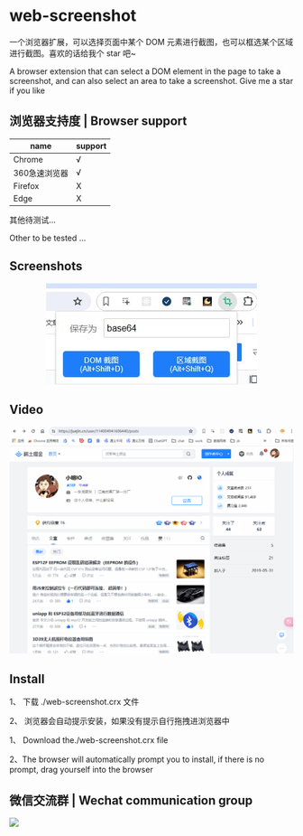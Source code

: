 # web-screenshot
一个浏览器扩展，可以选择页面中某个 DOM 元素进行截图，也可以框选某个区域进行截图。喜欢的话给我个 star 吧~ 

A browser extension that can select a DOM element in the page to take a screenshot, and can also select an area to take a screenshot.
Give me a star if you like

## 浏览器支持度 | Browser support

| name | support |
| --- | --- |
| Chrome | √ |
| 360急速浏览器 | √ |
| Firefox | X |
| Edge | X |

其他待测试... 

Other to be tested ...
 
## Screenshots 

<center>
<img src="Screenshots.jpg"/>
</center>

## Video
![7.gif](7.gif)

## Install
1、 下载 ./web-screenshot.crx 文件

2、 浏览器会自动提示安装，如果没有提示自行拖拽进浏览器中



1、 Download the./web-screenshot.crx file

2、The browser will automatically prompt you to install, if there is no prompt, drag yourself into the browser



## 微信交流群 | Wechat communication group 

<img src="https://xiaomingio.top/img/i/2024/05/13/6641f99345733.jpg"/>
